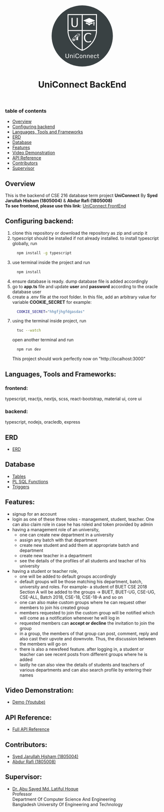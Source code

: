 
<p align="center">
 <img width="200px" 
      style="border-radius:50%" src="https://github.com/hishamcse/UniConnect-FrontEnd/blob/master/public/logo.png"  alt="UniConnect"/>
</p>

<h1 align="center"> UniConnect BackEnd</h1><br />

### table of contents
   * [Overview](#overview)
   * [Configuring backend](#configuring-backend)
   * [Languages, Tools and Frameworks](#tools)
   * [ERD](#erd)
   * [Database](#database)
   * [Features](#features)
   * [Video Demonstration](#video-demonstration)
   * [API Reference](#api-reference)
   * [Contributors](#contribute)
   * [Supervisor](#super)

## Overview<a name="overview"></a>
   This is the backend of CSE 216 database term project <b>UniConnect</b> By <b>Syed Jarullah Hisham (1805004)</b> & <b>Abdur Rafi (1805008)</b> <br />
   <b>To see frontend, please use this link:</b> [UniConnect FrontEnd](https://github.com/hishamcse/UniConnect-FrontEnd)

## Configuring backend:
   1. clone this repository or download the repository as zip and unzip it
   2. typescript should be installed if not already installed. to install typescript globally, run 
       ```bash
         npm install -g typescript
       ```
   3. use terminal inside the project and run
       ```bash
         npm install
       ```
   4. ensure database is ready. dump database file is added accordingly
   5. go to <b>app.ts</b> file and update <b>user</b> and <b>password</b> according to the oracle database user
   6. create a .env file at the root folder. In this file, add an arbitrary value for variable <b>COOKIE_SECRET</b>
      for example:  
      ```bash
        COOKIE_SECRET="hhgfjhgfdgasdas"
      ```
   7. using the terminal inside project, run 
      ```bash
        tsc --watch
      ```
      open another terminal and run
      ```bash
        npm run dev
      ```
      This project should work perfectly now on "http://localhost:3000"

## Languages, Tools and Frameworks:<a name="tools"></a>
### frontend:
typescript, reactjs, nextjs, scss, react-bootstrap, material ui, core ui

### backend: 
typescript, nodejs, oracledb, express

## ERD<a name="erd"></a>
* [ERD](https://github.com/abdur-rafi/UniConnect-backend/blob/master/ERD/erd.svg)

## Database<a name="database"></a>
* [Tables](https://github.com/abdur-rafi/UniConnect-backend/tree/master/Database/Tables)
* [PL SQL Functions](https://github.com/abdur-rafi/UniConnect-backend/tree/master/Database/PL%20SQL%20Functions)
* [Triggers](https://github.com/abdur-rafi/UniConnect-backend/tree/master/Database/Triggers)

## Features:<a name="features"></a>
* signup for an account 
* login as one of these three roles - management, student, teacher. One can also claim role in case he has roleid and token provided by admin 
* having a management role of an university, 
   * one can create new department in a university
   * assign any batch with that department
   * create new student and add them at appropriate batch and department
   * create new teacher in a department
   * see the details of the profiles of all students and teacher of his university
* having a student or teacher role,
   * one will be added to default groups accordingly
   * default groups will be those matching his department, batch, university and roles. 
      For example- a student of BUET CSE 2018 Section A will be added to the groups -> BUET, BUET-UG, CSE-UG, CSE-ALL, Batch 2018, CSE-18, CSE-18-A and so on
   * one can also make custom groups where he can request other members to join his created group
   * members requested to join the custom group will be notified which will come as a notification whenever he will log in
   * requested members can <b>accept or decline</b> the invitation to join the group
   * in a group, the members of that group can post, comment, reply and 
   also cast their upvote and downvote. Thus, the discussion between the members will go on
   * there is also a newsfeed feature. after logging in, a student or teacher can see recent posts from different groups where he is added
   * lastly he can also view the details of students and teachers of various departments and can also search profile by entering their names
  
## Video Demonstration:<a name="video-demonstration"></a>
   * [Demo (Youtube)](https://www.youtube.com/watch?v=zL0V96N6PM8)
   
## API Reference:<a name="api-reference"></a>
   * [Full API Reference](https://documenter.getpostman.com/view/15751570/UVkqqZyg)

## Contributors:<a name="contribute"></a>
   * [Syed Jarullah Hisham (1805004)](https://hishamcse.github.io/)
   * [Abdur Rafi (1805008)](https://github.com/abdur-rafi)

## Supervisor:<a name="super"></a>
   * [Dr. Abu Sayed Md. Latiful Hoque](https://cse.buet.ac.bd/faculty_list/detail/asmlatifulhoque) <br />
     Professor <br />
     Department Of Computer Science And Engineering <br />
     Bangladesh University Of Engineering and Technology
     
